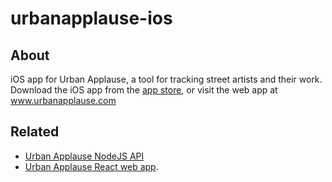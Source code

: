 # urbanapplause-ios

## About
iOS app for Urban Applause, a tool for tracking street artists and their work. Download the iOS app from the [app store](https://apps.apple.com/us/app/urban-applause/id1488053225?ls=1), or visit the web app at www.urbanapplause.com

## Related
- [Urban Applause NodeJS API](https://github.com/flannerykj/urbanapplause-backend)
- [Urban Applause React web app](https://github.com/flannerykj/urbanapplause-web). 
